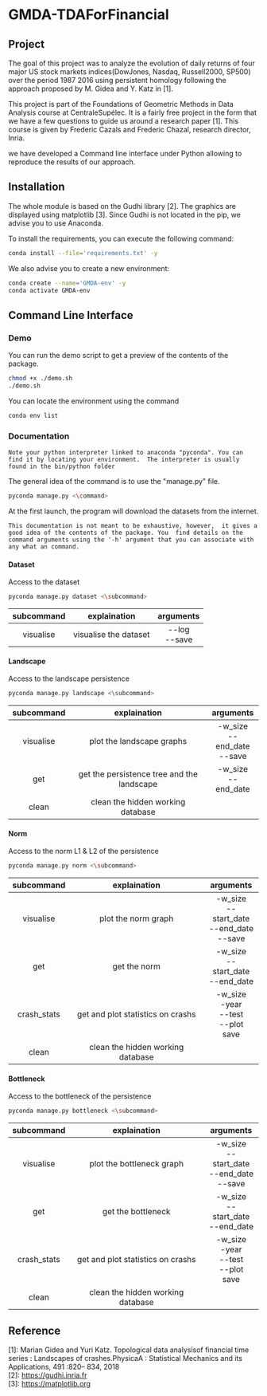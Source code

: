 # GMDA-TDAForFinancial

## Project
The goal of this project was to analyze the evolution of daily returns of four 
major US stock markets indices(DowJones, Nasdaq, Russell2000, SP500) over the 
period 1987 2016 using persistent homology following the approach proposed by 
M. Gidea and Y. Katz in [1].

This project is part of the Foundations of Geometric Methods in Data Analysis course at CentraleSupélec. It is a fairly free project in the form that we have a few questions to guide us around a research paper [1]. This course is given by Frederic Cazals and Frederic Chazal, research director, Inria.


we have developed a Command line 
interface under Python allowing to reproduce the results of our approach.

## Installation
The whole module is based on the Gudhi library [2]. 
The graphics are displayed using matplotlib [3].
Since Gudhi is not located in the pip, 
we advise you to use Anaconda.

To install the requirements, you can execute the following command:
```bash
conda install --file='requirements.txt' -y
```

We also advise you to create a new environment:
```bash
conda create --name='GMDA-env' -y
conda activate GMDA-env
```

## Command Line Interface

### Demo
You can run the demo script to get a 
preview of the contents of the package.
```bash
chmod +x ./demo.sh
./demo.sh
```

You can locate the environment using the command
```bash
conda env list 
```

### Documentation
`Note your python interpreter linked to anaconda "pyconda".
You can find it by locating your environment. 
The interpreter is usually found in the bin/python folder`

The general idea of the command is to use the "manage.py" file.
```bash
pyconda manage.py <\command>
```
At the first launch, the program will download the datasets from the internet. 

`This documentation is not meant to be exhaustive, however, 
it gives a good idea of the contents of the package. You 
find details on the command arguments using the '-h' argument that you can associate with any
 what an command.`
#### Dataset
Access to the dataset
```bash
pyconda manage.py dataset <\subcommand>
```
| subcommand     | explaination            | arguments   |
| :----------:   | :----------:             | :----------: |
|  visualise     | visualise the dataset   | --log <br/> --save    |

#### Landscape
Access to the landscape persistence
```bash
pyconda manage.py landscape <\subcommand>
```
| subcommand     | explaination            | arguments   |
| :----------:   | :----------:             | :----------: |
|  visualise     | plot the landscape graphs  | -w_size <br/> --end_date <br/> --save    |
|  get     | get the persistence tree and the landscape   | -w_size <br/> --end_date    |
|  clean     | clean the hidden working database   |  |

#### Norm
Access to the norm L1 & L2 of the persistence
```bash
pyconda manage.py norm <\subcommand>
```
| subcommand     | explaination            | arguments   |
| :----------:   | :----------:             | :----------: |
|  visualise     | plot the norm graph  | -w_size <br/> --start_date <br/> --end_date <br/> --save    |
|  get     | get the norm   | -w_size <br/> --start_date <br/> --end_date  |
|  crash_stats     |  get and plot statistics on crashs   | -w_size <br/> -year <br/> --test <br/> --plot </br> save  |
|  clean     | clean the hidden working database   |  |


#### Bottleneck
Access to the bottleneck of the persistence
```bash
pyconda manage.py bottleneck <\subcommand>
```
| subcommand     | explaination            | arguments   |
| :----------:   | :----------:             | :----------: |
|  visualise     | plot the bottleneck graph  | -w_size <br/> --start_date <br/> --end_date <br/> --save    |
|  get     | get the bottleneck   | -w_size <br/> --start_date <br/> --end_date  |
|  crash_stats     |  get and plot statistics on crashs   | -w_size <br/> -year <br/> --test <br/> --plot </br> save  |
|  clean     | clean the hidden working database   |  |


## Reference 
[1]: Marian Gidea and Yuri Katz. Topological data analysisof 
financial time series : Landscapes of crashes.PhysicaA 
: Statistical Mechanics and its Applications, 491 :820– 834, 2018 \
[2]: https://gudhi.inria.fr \
[3]: https://matplotlib.org


